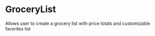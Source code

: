 # GroceryList
Allows user to create a grocery list with price totals and customizable favorites list
